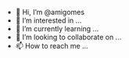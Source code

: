 - 👋 Hi, I’m @amigomes
- 👀 I’m interested in ...
- 🌱 I’m currently learning ...
- 💞️ I’m looking to collaborate on ...
- 📫 How to reach me ...

<!---
amigomes/amigomes is a ✨ special ✨ repository because its `README.md` (this file) appears on your GitHub profile.
You can click the Preview link to take a look at your changes.
--->
